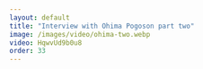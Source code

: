 ```yaml
---
layout: default
title: "Interview with Ohima Pogoson part two"
image: /images/video/ohima-two.webp
video: HqwvUd9b0u8
order: 33
---
```

